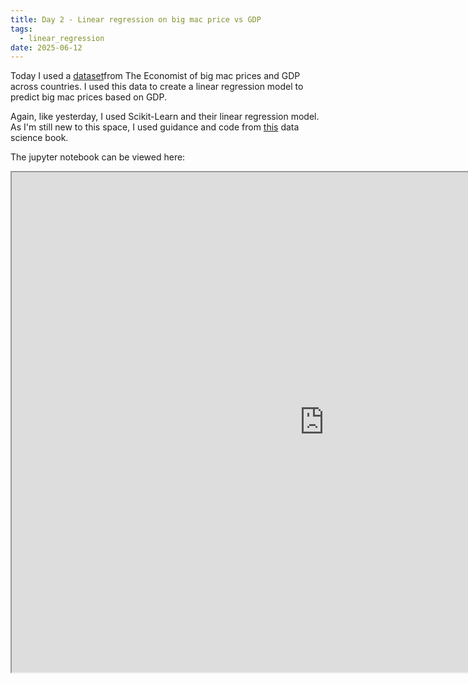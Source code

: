 ```yaml
---
title: Day 2 - Linear regression on big mac price vs GDP
tags:
  - linear_regression
date: 2025-06-12
---
```


Today I used a [dataset](https://github.com/TheEconomist/big-mac-data/tree/master)from The Economist of big mac prices and GDP across countries.
I used this data to create a linear regression model to predict big mac prices based on GDP.

Again, like yesterday, I used Scikit-Learn  and their linear regression model. 
As I'm still new to this space, I used guidance and code from [this](https://python.datasciencebook.ca/regression2.html#linear-regression-in-python) data science book.


The jupyter notebook can be viewed here:
<iframe 
width=1000px
height=800px
src="https://github.com/Lokopu/1000daysofcoding/blob/main/daily-projects/day%202%20-%202025-06-12/Day%202%20-%20Linear%20regression%20%28big%20mac%29.ipynb">
</iframe>

